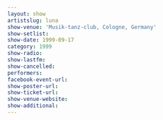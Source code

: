 ```yaml
---
layout: show
artistslug: luna
show-venue: 'Musik-tanz-club, Cologne, Germany'
show-setlist: 
show-date: 1999-09-17
category: 1999
show-radio: 
show-lastfm: 
show-cancelled: 
performers: 
facebook-event-url: 
show-poster-url: 
show-ticket-url: 
show-venue-website: 
show-additional: 
---
```


